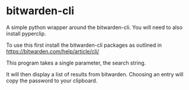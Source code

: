 # bitwarden-cli
A simple python wrapper around the bitwarden-cli. You will need to also install pyperclip.

To use this first install the bitwarden-cli packages as outlined in https://bitwarden.com/help/article/cli/

This program takes a single parameter, the search string.

It will then display a list of results from bitwarden. Choosing an entry will copy the password to your clipboard.
